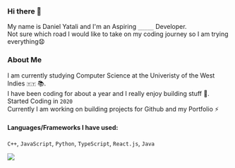 ### Hi there 👋
My name is Daniel Yatali and I'm an Aspiring `_____` Developer.\
Not sure which road I would like to take on my coding journey so I am trying everything😧

### About Me
I am currently studying Computer Science at the Univeristy of the West Indies `🇹🇹` 📚.\
I have been coding for about a year and I really enjoy building stuff 🌱.\
Started Coding in `2020`\
Currently I am working on building projects for Github and my Portfolio ⚡

#### Languages/Frameworks I have used:
 `C++`,  `JavaScript`, `Python`, `TypeScript`, `React.js`, `Java`

![](https://komarev.com/ghpvc/?username=DanielYatali)

<!--
**DanielYatali/DanielYatali** is a ✨ _special_ ✨ repository because its `README.md` (this file) appears on your GitHub profile.

Here are some ideas to get you started:

- 🔭 I’m currently working on ...
- 🌱 I’m currently learning ...
- 👯 I’m looking to collaborate on ...
- 🤔 I’m looking for help with ...
- 💬 Ask me about ...
- 📫 How to reach me: ...
- 😄 Pronouns: ...
- ⚡ Fun fact: ...
-->
